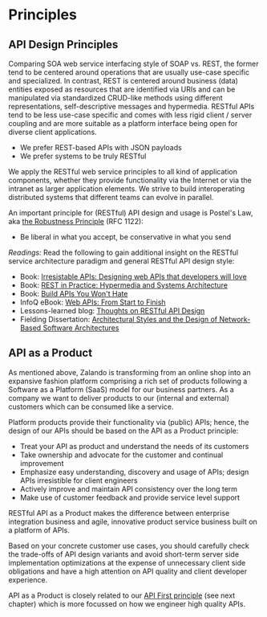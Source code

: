# Principles


## API Design Principles

Comparing SOA web service interfacing style of SOAP vs. REST,
the former tend to be centered around operations that are usually use-case specific and specialized.
In contrast, REST is centered around business (data) entities exposed as resources 
that are identified via URIs and can be manipulated via standardized CRUD-like methods 
using different representations, self-descriptive messages and hypermedia. 
RESTful APIs tend to be less use-case specific and comes with less rigid client / server coupling 
and are more suitable as a platform interface being open for diverse client applications. 

* We prefer REST-based APIs with JSON payloads
* We prefer systems to be truly RESTful

We apply the RESTful web service principles to all kind of application components, whether they provide functionality via the Internet or via the intranet as larger application elements. We strive to build interoperating distributed systems that different teams can evolve in parallel.

An important principle for (RESTful) API design and usage is Postel's Law, aka [the
Robustness Principle](http://en.wikipedia.org/wiki/Robustness_principle) (RFC 1122):

* Be liberal in what you accept, be conservative in what you send


*Readings:* Read the following to gain additional insight on the RESTful service architecture paradigm and
general RESTful API design style:

* Book: [Irresistable APIs: Designing web APIs that developers will love](https://www.amazon.de/Irresistible-APIs-Designing-that-developers/dp/1617292559)
* Book: [REST in Practice: Hypermedia and Systems
  Architecture](http://www.amazon.de/REST-Practice-Hypermedia-Systems-Architecture/dp/0596805829)
* Book: [Build APIs You Won't Hate](https://leanpub.com/build-apis-you-wont-hate)
* InfoQ eBook: [Web APIs: From Start to Finish](http://www.infoq.com/minibooks/emag-web-api)
* Lessons-learned blog: [Thoughts on RESTful API Design](http://restful-api-design.readthedocs.org/en/latest/)
* Fielding Dissertation: [Architectural Styles and the Design of Network-Based Software Architectures](http://www.ics.uci.edu/~fielding/pubs/dissertation/top.htm)


## API as a Product

As mentioned above, Zalando is transforming from an online shop into an expansive fashion platform 
comprising a rich set of products following a Software as a Platform (SaaS) model for our business partners. 
As a company we want to deliver products to our (internal and external) customers which can be consumed like a service. 

Platform products provide their functionality via (public) APIs; 
hence, the design of our APIs should be based on the API as a Product principle:

* Treat your API as product and understand the needs of its customers
* Take ownership and advocate for the customer and continual improvement
* Emphasize easy understanding, discovery and usage of APIs; design APIs irresistible for client engineers
* Actively improve and maintain API consistency over the long term
* Make use of customer feedback and provide service level support

RESTful API as a Product makes the difference between enterprise integration business and agile, 
innovative product service business built on a platform of APIs.


Based on your concrete customer use cases, you should carefully check the trade-offs of API design variants 
and avoid short-term server side implementation optimizations at the expense of unnecessary client side 
obligations and have a high attention on API quality and client developer experience. 

API as a Product is closely related to our 
[API First principle](../general-guidelines/GeneralGuidelines.md#Must-Follow-API-First-Principle) 
(see next chapter) which is more focussed on how we engineer high quality APIs. 

